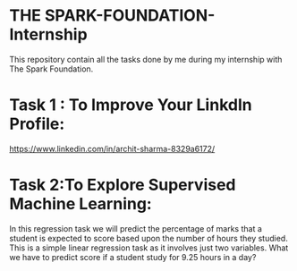 # THE SPARK-FOUNDATION-Internship
This repository contain all the tasks done by me during my internship with The Spark Foundation.
# Task 1 : To Improve Your Linkdln Profile:
https://www.linkedin.com/in/archit-sharma-8329a6172/

# Task 2:To Explore Supervised Machine Learning:
In this regression task we will predict the percentage of marks that a student is expected to score based upon the number of hours they studied. This is a simple linear regression task as it involves just two variables.
What we have to predict score if a student study for 9.25 hours in a day?
